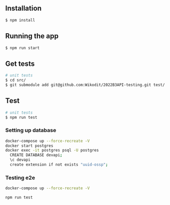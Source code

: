 ## Installation

```bash
$ npm install
```

## Running the app

```bash
$ npm run start

```

## Get tests

```bash
# unit tests
$ cd src/
$ git submodule add git@github.com:Wikodit/2022B3API-testing.git test/

```

## Test

```bash
# unit tests
$ npm run test

```

### Setting up database

```bash
docker-compose up --force-recreate -V
docker start postgres
docker exec -it postgres psql -U postgres
  CREATE DATABASE devapi;
  \c devapi
  create extension if not exists "uuid-ossp";
```

### Testing e2e

```bash
docker-compose up --force-recreate -V

npm run test
```
